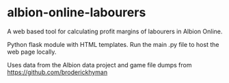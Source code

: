 # albion-online-labourers

A web based tool for calculating profit margins of labourers in Albion Online.

Python flask module with HTML templates. Run the main .py file to host the web page locally.

Uses data from the Albion data project and game file dumps from https://github.com/broderickhyman
